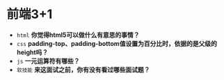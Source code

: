 # 前端3+1
- `html` **你觉得html5可以做什么有意思的事情？**
- `css` **padding-top、padding-bottom值设置为百分比时，依据的是父级的height吗？**
- `js` **一元运算符有哪些？**
- `软技能` **来这面试之前，你有没有看过哪些面试题？**
